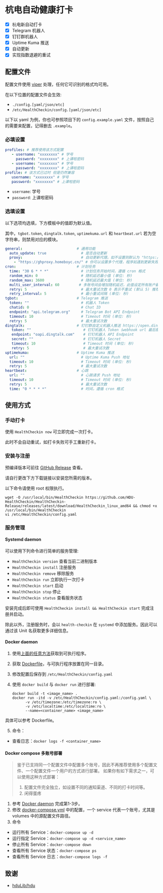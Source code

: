 # 杭电自动健康打卡

- [x] 杭电新自动打卡
- [x] Telegram 机器人
- [x] 钉钉群机器人
- [x] Uptime Kuma 推送
- [x] 自动更新
- [x] 实现指数退避的重试

## 配置文件

配置文件使用 [viper](https://github.com/spf13/viper) 处理，任何它可识别的格式均可用。

在以下位置的配置文件会生效:

- `./config.[yaml/json/etc]`
- `/etc/HealthCheckin/config.[yaml/json/etc]`

以下以 yaml 为例，你也可参照项目下的 `config.example.yaml` 文件，按照自己的需要来配置，记得删去 `.example`。

### 必填设置

```yaml
profiles: # 推荐使用该方式配置
   - username: "xxxxxxxx" # 学号
     password: "xxxxxxxx" # 上课啦密码
   - username: "xxxxxxxx" # 学号
     password: "xxxxxxxx" # 上课啦密码
profile: # 该方式已过时 但是仍然兼容
   username: "xxxxxxxx" # 学号
   password: "xxxxxxxx" # 上课啦密码
```

- `username`: 学号
- `password`: 上课啦密码

### 选填设置

以下选项均选填，下方模板中的值即为默认值。

其中，`tgbot.token`, `dingtalk.token`, `uptimekuma.url` 和 `heartbeat.url` 若为空字符串，则禁用对应的模块。

```yaml
general:                         # 通用功能
  auto_update: true                # 是否自动更新
  proxy:                           # 自动更新代理。如不设置则默认为 "https://ghproxy.homeboyc.cn/"，兼容本工具的代理 https://github.com/asjdf/ghproxy
    - "https://ghproxy.homeboyc.cn/" # 你可以设置多个代理，程序如遇到更新失败将会逐个尝试，直至直接访问 GitHub
cron:                            # 计划任务
  time: "30 6 * * *"               # 计划任务开始时间，遵循 cron 格式
  random_min: 0                    # 随机延迟最小值 (单位: 秒)
  random_max: 3600                 # 随机延迟最大值 (单位: 秒)
  multi_user_interval: 60         # 多账号间会增加随机延迟，此值设定所有账户最多在多久内打完卡 (单位: 秒)
  retry: 5                         # 最大重试次数 0 表示不重试 (默认 5) 推荐小于 8
  retry_interval: 5                # 最小重试间隔 (单位: 秒)
tgbot:                           # Telegram 推送
  token: ""                        # 机器人 Token
  chatid: 0                        # Chat ID
  endpoint: "api.telegram.org"     # Telegram Bot API Endpoint
  timeout: 10                      # Timeout 时间 (单位: 秒)
  retry: 5                         # 最大重试次数
dingtalk:                        # 钉钉群自定义机器人推送 https://open.dingtalk.com/document/robots/custom-robot-access
   token: ""                        # 钉钉机器人 Token（webhook url 最后那部分）
   endpoint: "oapi.dingtalk.com"    # 钉钉机器人 API Endpoint
   secret: ""                       # 钉钉机器人 Secret
   timeout: 10                      # Timeout 时间 (单位: 秒)
   retry: 5                         # 最大重试次数
uptimekuma:                      # Uptime Kuma 推送
  url: ""                          # Uptime Kuma Push 地址
  timeout: 10                      # Timeout 时间 (单位: 秒)
  retry: 5                         # 最大重试次数
heartbeat:                       # 心跳
  url: ""                          # 心跳请求 Push 地址
  timeout: 10                      # Timeout 时间 (单位: 秒)
  retry: 5                         # 最大重试次数
  time: "0 * * * *"                # 时间，遵循 cron 格式
```

## 使用方式

### 手动打卡

使用 `HealthCheckin now` 可立即完成一次打卡。

此时不会自动重试，如打卡失败可手工重新打卡。

### 安装与注册

预编译版本可前往 [GitHub Release](https://github.com/HDU-HealthCheckin/HealthCheckin-Release/releases/latest) 查看。

请自行更改下方下载链接以安装您所需的版本。

以下命令请使用 root 权限执行。

```shell
wget -O /usr/local/bin/HealthCheckin https://github.com/HDU-HealthCheckin/HealthCheckin-Release/releases/latest/download/HealthCheckin_linux_amd64 && chmod +x /usr/local/bin/HealthCheckin
vi /etc/HealthCheckin/config.yaml
```

### 服务管理

#### Systemd daemon

可以使用下列命令进行简单的服务管理:

- `HealthCheckin version` 查看当前二进制版本
- `HealthCheckin install` 注册服务
- `HealthCheckin remove` 移除服务
- `HealthCheckin run` 立即执行一次打卡
- `HealthCheckin start` 启动
- `HealthCheckin stop` 停止
- `HealthCheckin status` 查看服务状态

安装完成后即可使用 `HealthCheckin install && HealthCheckin start` 完成注册并启动。

除此以外，注册服务时，会以 `health-checkin` 在 `systemd` 中添加服务。因此可以通过该 Unit 名获取更多详细信息。

#### Docker daemon

1. 使用[上面的任意方法](#安装与注册)获取到可执行程序。

2. 获取 [Dockerfile](https://raw.githubusercontent.com/HDU-HealthCheckin/HealthCheckin-Release/master/Dockerfile)，与可执行程序放置在同一目录。

3. 修改配置后保存到 `/etc/HealthCheckin/config.yaml`

4. 使用 `docker build` 与 `docker run` 进行部署:

    ```shell
    docker build -t <image_name> .
    docker run -itd -v /etc/HealthCheckin/config.yaml:/config.yaml \
          -v /etc/timezone:/etc/timezone:ro \
          -v /etc/localtime:/etc/localtime:ro \
          --name=<container_name> <image_name>
    ```

具体可以参考 Dockerfile。

5. 命令：

* 查看日志：`docker logs -f <container_name>`

#### Docker compose 多账号部署

> 鉴于已支持同一个配置文件中配置多个账号，因此不再推荐使用多个配置文件、一个配置文件一个用户的方式进行部署。
> 如果你有如下需求之一，可以使用这种方式部署：
> 1. 配置文件完全独立，如设置不同的通知渠道、不同的打卡时间等。
> 2. 闲得蛋疼

1. 参考 [Docker daemon](#docker-daemon) 完成第1-3步。
2. 修改 [docker-compose.yml](https://raw.githubusercontent.com/HDU-HealthCheckin/HealthCheckin-Release/master/docker-compose.yml) 中的配置，一个 service 代表一个账号，尤其是 volumes 中的源配置文件路径。
3. 命令

* 运行所有 Service：`docker-compose up -d`
* 运行指定 Service：`docker-compose up -d <service_name>`
* 停止所有 Service：`docker-compose down`
* 查看所有 Service 状态：`docker-compose ps`
* 查看所有 Service 日志：`docker-compose logs -f`

## 致谢

- [hduLib/hdu](https://github.com/hduLib/hdu)
